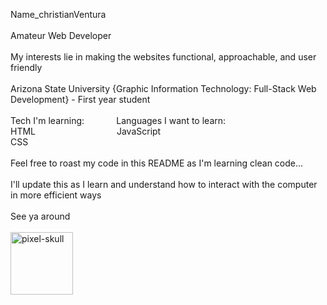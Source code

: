 Name_christianVentura
<br>
<br>
Amateur Web Developer
<br>
<br>
My interests lie in making the websites functional, approachable, and user friendly
<br>
<br>
Arizona State University {Graphic Information Technology: Full-Stack Web Development} - First year student
<br>
<br>
Tech I'm learning:&nbsp;&nbsp;&nbsp;&nbsp;&nbsp;&nbsp;&nbsp;&nbsp;&nbsp;&nbsp;&nbsp;&nbsp;          Languages I want to learn:
<br>
HTML&nbsp;&nbsp;&nbsp;&nbsp;&nbsp;&nbsp;&nbsp;&nbsp;&nbsp;&nbsp;&nbsp;&nbsp;&nbsp;&nbsp;&nbsp;&nbsp;&nbsp;&nbsp;&nbsp;&nbsp;&nbsp;&nbsp;&nbsp;&nbsp;&nbsp;&nbsp;&nbsp;&nbsp;&nbsp;&nbsp;&nbsp;&nbsp;&nbsp;JavaScript
<br>
  CSS
  <br>
  <br>
  Feel free to roast my code in this README as I'm learning clean code...
  <br>
  <br>
  I'll update this as I learn and understand how to interact with the computer in more efficient ways
  <br>
  <br>
  See ya around
  <br>
  <br>
  <img src="https://github.com/user-attachments/assets/506f97ea-7ff9-43a0-a2de-3ad784c16f81" alt="pixel-skull" height="100px" width="100px">





<!--
**mENIKMADI/mENIKMADI** is a ✨ _special_ ✨ repository because its `README.md` (this file) appears on your GitHub profile.

Here are some ideas to get you started:

- 🔭 I’m currently working on ...
- 🌱 I’m currently learning ...
- 👯 I’m looking to collaborate on ...
- 🤔 I’m looking for help with ...
- 💬 Ask me about ...
- 📫 How to reach me: ...
- 😄 Pronouns: ...
- ⚡ Fun fact: ...
-->
